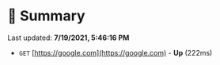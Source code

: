# 📖 Summary
Last updated: **7/19/2021, 5:46:16 PM**

- `GET` [https://google.com](https://google.com) - **Up** (222ms)
